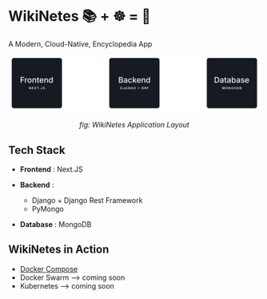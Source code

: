 # WikiNetes 📚 + ☸️ = 🫶

A Modern, Cloud-Native, Encyclopedia App 

![WikiNetes Application Layout](./docs/appLayout.svg)
<div align='center'><i>fig: WikiNetes Application Layout</i></div>


## Tech Stack 

- **Frontend** : Next.JS

- **Backend** :
	+ Django + Django Rest Framework
	+ PyMongo

- **Database** : MongoDB

## WikiNetes in Action

- [Docker Compose](./docs/compose.md)
- Docker Swarm --> coming soon
- Kubernetes --> coming soon